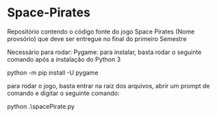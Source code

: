 # Space-Pirates
Repositório contendo o código fonte do jogo Space Pirates (Nome provsório) que deve ser entregue no final do primeiro Semestre

Necessário para rodar:
  Pygame: para instalar, basta rodar o seguinte comando após a instalação do Python 3
  
  python -m pip install -U pygame

  para rodar o jogo, basta entrar na raiz dos arquivos, abrir um prompt de comando e digitar o seguinte comando:

  python .\spacePirate.py

